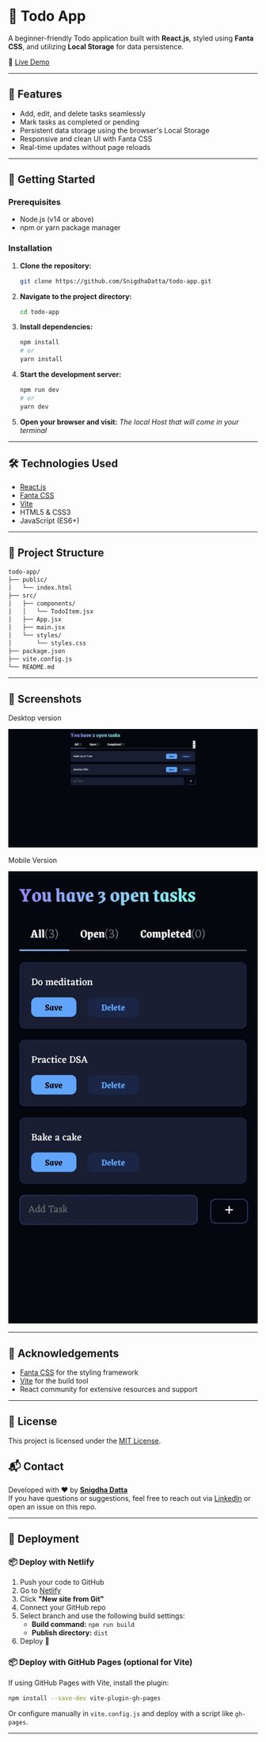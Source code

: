 # 📝 Todo App

A beginner-friendly Todo application built with **React.js**, styled using **Fanta CSS**, and utilizing **Local Storage** for data persistence.

🔗 [Live Demo](https://beginner-friendly-todo-app.netlify.app)

---

## 📌 Features

- Add, edit, and delete tasks seamlessly  
- Mark tasks as completed or pending  
- Persistent data storage using the browser's Local Storage  
- Responsive and clean UI with Fanta CSS  
- Real-time updates without page reloads  

---

## 🚀 Getting Started

### Prerequisites

- Node.js (v14 or above)  
- npm or yarn package manager  

### Installation

1. **Clone the repository:**
   ```bash
   git clone https://github.com/SnigdhaDatta/todo-app.git
2. **Navigate to the project directory:**
   ```bash
   cd todo-app
   ```

3. **Install dependencies:**
   ```bash
   npm install
   # or
   yarn install
   ```

4. **Start the development server:**
   ```bash
   npm run dev
   # or
   yarn dev
   ```

5. **Open your browser and visit:**
   *The local Host that will come in your terminal*

---

## 🛠️ Technologies Used

- [React.js](https://reactjs.org/)
- [Fanta CSS](https://fantacss.com/)
- [Vite](https://vitejs.dev/)
- HTML5 & CSS3
- JavaScript (ES6+)

---

## 📁 Project Structure

```
todo-app/
├── public/
│   └── index.html
├── src/
│   ├── components/
│   │   └── TodoItem.jsx
│   ├── App.jsx
│   ├── main.jsx
│   └── styles/
│       └── styles.css
├── package.json
├── vite.config.js
└── README.md
```

---

## 📸 Screenshots
Desktop version

![App Preview](./preview.png)

Mobile Version

![Mobile View](./Mobile%20Version.png)

---

## 🙌 Acknowledgements

- [Fanta CSS](https://fantacss.com/) for the styling framework  
- [Vite](https://vitejs.dev/) for the build tool  
- React community for extensive resources and support  

---

## 📄 License

This project is licensed under the [MIT License](LICENSE).
## 📬 Contact

Developed with ❤️ by **[Snigdha Datta](https://github.com/SnigdhaDatta)**  
If you have questions or suggestions, feel free to reach out via [LinkedIn](https://www.linkedin.com/in/snigdha-datta/) or open an issue on this repo.

---

## 🚀 Deployment

### 📦 Deploy with Netlify

1. Push your code to GitHub
2. Go to [Netlify](https://netlify.com)
3. Click **"New site from Git"**
4. Connect your GitHub repo
5. Select branch and use the following build settings:
   - **Build command:** `npm run build`
   - **Publish directory:** `dist`
6. Deploy 🚀

### 📦 Deploy with GitHub Pages (optional for Vite)

If using GitHub Pages with Vite, install the plugin:

```bash
npm install --save-dev vite-plugin-gh-pages
```

Or configure manually in `vite.config.js` and deploy with a script like `gh-pages`.

---
